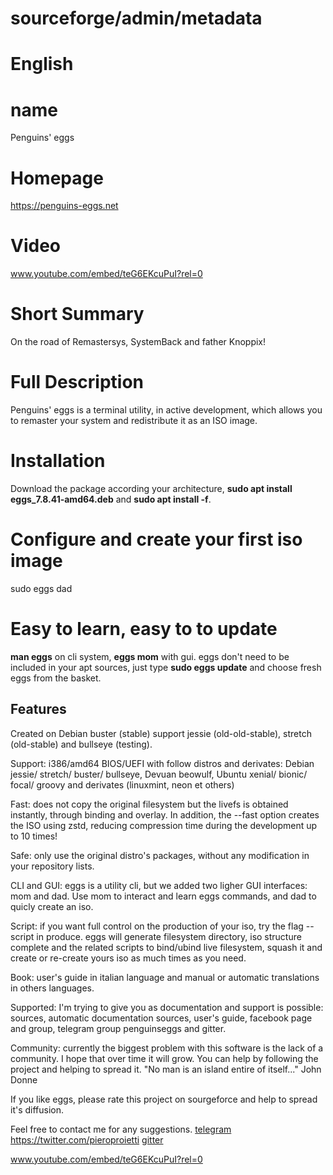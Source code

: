 # sourceforge/admin/metadata

# English

# name
Penguins' eggs

# Homepage
https://penguins-eggs.net

# Video
www.youtube.com/embed/teG6EKcuPuI?rel=0

# Short Summary
On the road of Remastersys, SystemBack and father Knoppix!

# Full Description
Penguins' eggs is a terminal utility, in active development, which allows you to remaster your system and redistribute it as an ISO image.

# Installation
Download the package according your architecture, **sudo apt install eggs_7.8.41-amd64.deb** and **sudo apt install -f**.

# Configure and create your first iso image
sudo eggs dad

# Easy to learn, easy to to update
**man eggs** on cli system, **eggs mom** with gui. eggs don't need to be included in your apt sources, just type **sudo eggs update** and choose fresh eggs from the basket.

## Features 
Created on Debian buster (stable) support jessie (old-old-stable), stretch (old-stable) and bullseye (testing).

Support: i386/amd64 BIOS/UEFI with follow distros and derivates: Debian jessie/ stretch/ buster/ bullseye, Devuan beowulf, Ubuntu xenial/ bionic/ focal/ groovy and derivates (linuxmint, neon et others)

Fast: does not copy the original filesystem but the livefs is obtained instantly, through binding and overlay. In addition, the --fast option creates the ISO using zstd, reducing compression time during the development up to 10 times!

Safe: only use the original distro's packages, without any modification in your repository lists.

CLI and GUI: eggs is a utility cli, but we added two ligher GUI interfaces: mom and dad. Use mom to interact and learn eggs commands, and dad to quicly create an iso.

Script: if you want full control on the production of your iso, try the flag --script in produce. eggs will generate filesystem directory, iso structure complete and the related scripts to bind/ubind live filesystem, squash it and create or re-create yours iso as much times as you need.

Book: user's guide in italian language and manual or automatic translations in others languages.

Supported: I'm trying to give you as documentation and support is possible: sources, automatic documentation sources, user's guide, facebook page and group, telegram group penguinseggs and gitter. 

Community: currently the biggest problem with this software is the lack of a community. I hope that over time it will grow. You can help by following the project and helping to spread it. "No man is an island entire of itself..." John Donne 

If you like eggs, please rate this project on sourgeforce and help to spread it's diffusion. 

Feel free to contact me for any suggestions.
<a href='https://t.me/penguins_eggs'>telegram</a>
https://twitter.com/pieroproietti
<a href='https://gitter.im/penguins-eggs-1/community'>gitter</a>

www.youtube.com/embed/teG6EKcuPuI?rel=0
